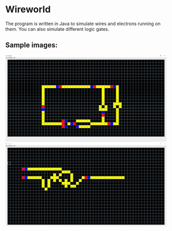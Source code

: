 # Wireworld
The program is written in Java to simulate wires and electrons running on them. You can also simulate different logic gates.

## Sample images:

![Basic world](./readmdImg/basic.png)
![Basic world](./readmdImg/andGate.png)
